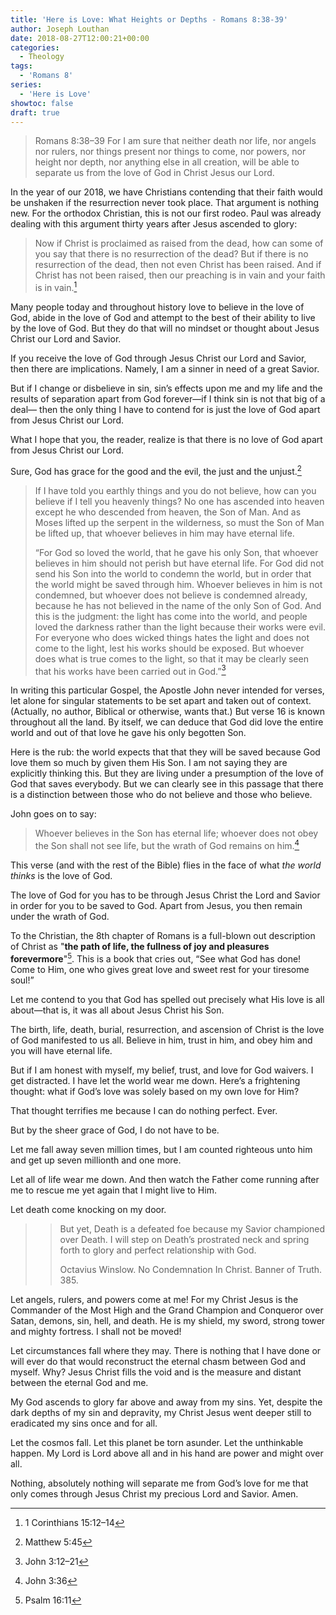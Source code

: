```yaml
---
title: 'Here is Love: What Heights or Depths - Romans 8:38-39'
author: Joseph Louthan
date: 2018-08-27T12:00:21+00:00
categories:
  - Theology
tags:
  - 'Romans 8'
series:
  - 'Here is Love'
showtoc: false
draft: true
---
```

>Romans 8:38–39 For I am sure that neither death nor life, nor angels nor rulers, nor things present nor things to come, nor powers, nor height nor depth, nor anything else in all creation, will be able to separate us from the love of God in Christ Jesus our Lord.

In the year of our 2018, we have Christians contending that their faith would be unshaken if the resurrection never took place. That argument is nothing new. For the orthodox Christian, this is not our first rodeo. Paul was already dealing with this argument thirty years after Jesus ascended to glory:

>Now if Christ is proclaimed as raised from the dead, how can some of you say that there is no resurrection of the dead? But if there is no resurrection of the dead, then not even Christ has been raised. And if Christ has not been raised, then our preaching is in vain and your faith is in vain.[^1]

Many people today and throughout history love to believe in the love of God, abide in the love of God and attempt to the best of their ability to live by the love of God. But they do that will no mindset or thought about Jesus Christ our Lord and Savior.

If you receive the love of God through Jesus Christ our Lord and Savior, then there are implications. Namely, I am a sinner in need of a great Savior.

But if I change or disbelieve in sin, sin’s effects upon me and my life and the results of separation apart from God forever—if I think sin is not that big of a deal— then the only thing I have to contend for is just the love of God apart from Jesus Christ our Lord.

What I hope that you, the reader, realize is that there is no love of God apart from Jesus Christ our Lord.

Sure, God has grace for the good and the evil, the just and the unjust.[^2]

>If I have told you earthly things and you do not believe, how can you believe if I tell you heavenly things? No one has ascended into heaven except he who descended from heaven, the Son of Man. And as Moses lifted up the serpent in the wilderness, so must the Son of Man be lifted up, that whoever believes in him may have eternal life.
>
>“For God so loved the world, that he gave his only Son, that whoever believes in him should not perish but have eternal life. For God did not send his Son into the world to condemn the world, but in order that the world might be saved through him. Whoever believes in him is not condemned, but whoever does not believe is condemned already, because he has not believed in the name of the only Son of God. And this is the judgment: the light has come into the world, and people loved the darkness rather than the light because their works were evil. For everyone who does wicked things hates the light and does not come to the light, lest his works should be exposed. But whoever does what is true comes to the light, so that it may be clearly seen that his works have been carried out in God.”[^3]

In writing this particular Gospel, the Apostle John never intended for verses, let alone for singular statements to be set apart and taken out of context. (Actually, no author, Biblical or otherwise, wants that.) But verse 16 is known throughout all the land. By itself, we can deduce that God did love the entire world and out of that love he gave his only begotten Son.

Here is the rub: the world expects that that they will be saved because God love them so much by given them His Son. I am not saying they are explicitly thinking this. But they are living under a presumption of the love of God that saves everybody. But we can clearly see in this passage that there is a distinction between those who do not believe and those who believe.

John goes on to say:

>Whoever believes in the Son has eternal life; whoever does not obey the Son shall not see life, but the wrath of God remains on him.[^4]

This verse (and with the rest of the Bible) flies in the face of what _the world thinks_ is the love of God.

The love of God for you has to be through Jesus Christ the Lord and Savior in order for you to be saved to God. Apart from Jesus, you then remain under the wrath of God.

To the Christian, the 8th chapter of Romans is a full-blown out description of Christ as "**the path of life, the fullness of joy and pleasures forevermore**"[^5]. This is a book that cries out, “See what God has done! Come to Him, one who gives great love and sweet rest for your tiresome soul!”

Let me contend to you that God has spelled out precisely what His love is all about—that is, it was all about Jesus Christ his Son.

The birth, life, death, burial, resurrection, and ascension of Christ is the love of God manifested to us all. Believe in him, trust in him, and obey him and you will have eternal life.

But if I am honest with myself, my belief, trust, and love for God waivers. I get distracted. I have let the world wear me down. Here’s a frightening thought: what if God’s love was solely based on my own love for Him?

That thought terrifies me because I can do nothing perfect. Ever.

But by the sheer grace of God, I do not have to be.

Let me fall away seven million times, but I am counted righteous unto him and get up seven millionth and one more.

Let all of life wear me down. And then watch the Father come running after me to rescue me yet again that I might live to Him.

Let death come knocking on my door.

>> But yet, Death is a defeated foe because my Savior championed over Death. I will step on Death’s prostrated neck and spring forth to glory and perfect relationship with God.
>>
>>Octavius Winslow. No Condemnation In Christ. Banner of Truth. 385.

Let angels, rulers, and powers come at me! For my Christ Jesus is the Commander of the Most High and the Grand Champion and Conqueror over Satan, demons, sin, hell, and death. He is my shield, my sword, strong tower and mighty fortress. I shall not be moved!

Let circumstances fall where they may. There is nothing that I have done or will ever do that would reconstruct the eternal chasm between God and myself. Why? Jesus Christ fills the void and is the measure and distant between the eternal God and me.

My God ascends to glory far above and away from my sins. Yet, despite the dark depths of my sin and depravity, my Christ Jesus went deeper still to eradicated my sins once and for all.

Let the cosmos fall. Let this planet be torn asunder. Let the unthinkable happen. My Lord is Lord above all and in his hand are power and might over all.

Nothing, absolutely nothing will separate me from God’s love for me that only comes through Jesus Christ my precious Lord and Savior. Amen.

[^1]: 1 Corinthians 15:12–14
[^2]: Matthew 5:45
[^3]: John 3:12–21
[^4]: John 3:36
[^5]: Psalm 16:11
